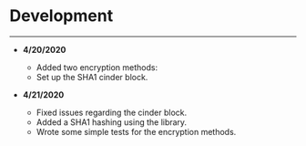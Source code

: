 # Development

---
 - **4/20/2020**
   - Added two encryption methods:
   - Set up the SHA1 cinder block.

 - **4/21/2020**
   - Fixed issues regarding the cinder block.
   - Added a SHA1 hashing using the library.
   - Wrote some simple tests for the encryption methods.

 